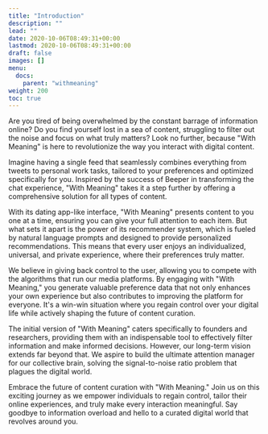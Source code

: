 ```yaml
---
title: "Introduction"
description: ""
lead: ""
date: 2020-10-06T08:49:31+00:00
lastmod: 2020-10-06T08:49:31+00:00
draft: false
images: []
menu:
  docs:
    parent: "withmeaning"
weight: 200
toc: true
---
```


Are you tired of being overwhelmed by the constant barrage of information online? Do you find yourself lost in a sea of content, struggling to filter out the noise and focus on what truly matters? Look no further, because "With Meaning" is here to revolutionize the way you interact with digital content.

Imagine having a single feed that seamlessly combines everything from tweets to personal work tasks, tailored to your preferences and optimized specifically for you. Inspired by the success of Beeper in transforming the chat experience, "With Meaning" takes it a step further by offering a comprehensive solution for all types of content.

With its dating app-like interface, "With Meaning" presents content to you one at a time, ensuring you can give your full attention to each item. But what sets it apart is the power of its recommender system, which is fueled by natural language prompts and designed to provide personalized recommendations. This means that every user enjoys an individualized, universal, and private experience, where their preferences truly matter.

We believe in giving back control to the user, allowing you to compete with the algorithms that run our media platforms. By engaging with "With Meaning," you generate valuable preference data that not only enhances your own experience but also contributes to improving the platform for everyone. It's a win-win situation where you regain control over your digital life while actively shaping the future of content curation.

The initial version of "With Meaning" caters specifically to founders and researchers, providing them with an indispensable tool to effectively filter information and make informed decisions. However, our long-term vision extends far beyond that. We aspire to build the ultimate attention manager for our collective brain, solving the signal-to-noise ratio problem that plagues the digital world.

Embrace the future of content curation with "With Meaning." Join us on this exciting journey as we empower individuals to regain control, tailor their online experiences, and truly make every interaction meaningful. Say goodbye to information overload and hello to a curated digital world that revolves around you.